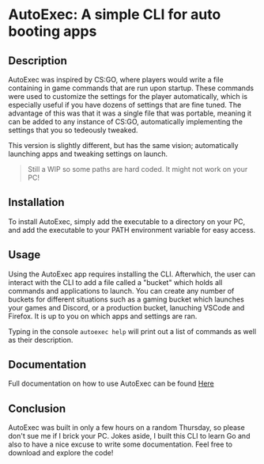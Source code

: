 # AutoExec: A simple CLI for auto booting apps

## Description

AutoExec was inspired by CS:GO, where players would write a file containing in game commands that are run upon startup. These commands were used to customize the settings for the player automatically, which is especially useful if you have dozens of settings that are fine tuned. The advantage of this was that it was a single file that was portable, meaning it can be added to any instance of CS:GO, automatically implementing the settings that you so tedeously tweaked.

This version is slightly different, but has the same vision; automatically launching apps and tweaking settings on launch. 

> Still a WIP so some paths are hard coded. It might not work on your PC!

## Installation

To install AutoExec, simply add the executable to a directory on your PC, and add the executable to your PATH environment variable for easy access. 

## Usage

Using the AutoExec app requires installing the CLI. Afterwhich, the user can interact with the CLI to add a file called a "bucket" which holds all commands and applications to launch. You can create any number of buckets for different situations such as a gaming bucket which launches your games and Discord, or a production bucket, lanuching VSCode and Firefox. It is up to you on which apps and settings are ran. 

Typing in the console `autoexec help` will print out a list of commands as well as their description. 

## Documentation 

Full documentation on how to use AutoExec can be found [Here]()

## Conclusion

AutoExec was built in only a few hours on a random Thursday, so please don't sue me if I brick your PC. Jokes aside, I built this CLI to learn Go and also to have a nice excuse to write some documentation. Feel free to download and explore the code!